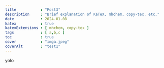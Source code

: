 ```yaml
---
title           : "Post3"
description     : "Brief explanation of KaTeX, mhchem, copy-tex, etc."
date            : 2024-01-08
katex           : true
katexExtensions : [ mhchem, copy-tex ]
tags            : [ a,b,c ]
toc             : true 
cover           : "imga.jpeg"
coverAlt        : "test1"
---
```


yolo